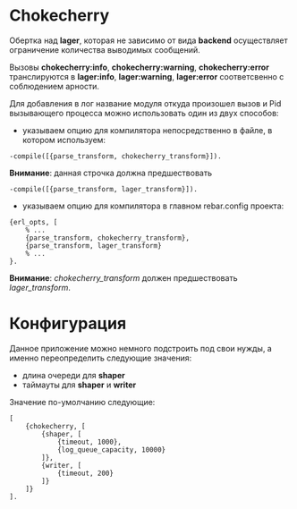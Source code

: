 # Chokecherry

Обертка над **lager**, которая не зависимо от вида **backend** осуществляет ограничение количества выводимых сообщений.

Вызовы **chokecherry:info**, **chokecherry:warning**, **chokecherry:error** транслируются в **lager:info**, **lager:warning**,
**lager:error** соответсвенно с соблюдением арности.

Для добавления в лог название модуля откуда произошел вызов и Pid вызывающего процесса можно использовать один из двух способов:

* указываем опцию для компилятора непосредственно в файле, в котором используем:

```
-compile([{parse_transform, chokecherry_transform}]).
```

**Внимание**: данная строчка должна предшествовать

```
-compile([{parse_transform, lager_transform}]).
```

* указываем опцию для компилятора в главном rebar.config проекта:

```
{erl_opts, [
    % ...
    {parse_transform, chokecherry_transform},
    {parse_transform, lager_transform}
    % ...
}.
```

**Внимание**: *chokecherry_transform* должен предшествовать *lager_transform*.

Конфигурация
============

Данное приложение можно немного подстроить под свои нужды, а именно переопределить следующие значения:

- длина очереди для **shaper**
- таймауты для **shaper** и **writer**

Значение по-умолчанию следующие:

```
[
    {chokecherry, [
        {shaper, [
            {timeout, 1000},
            {log_queue_capacity, 10000}
        ]},
        {writer, [
            {timeout, 200}
        ]}
    ]}
].

```
